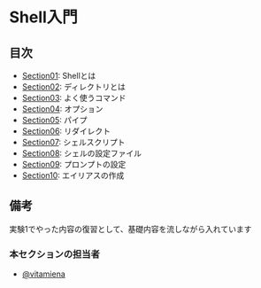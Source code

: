 # Shell入門

## 目次

- [Section01](./section01.md): Shellとは
- [Section02](./section02.md): ディレクトリとは
- [Section03](./section03.md): よく使うコマンド
- [Section04](./section04.md): オプション
- [Section05](./section05.md): パイプ
- [Section06](./section06.md): リダイレクト
- [Section07](./section07.md): シェルスクリプト
- [Section08](./section08.md): シェルの設定ファイル
- [Section09](./section09.md): プロンプトの設定
- [Section10](./section10.md): エイリアスの作成

## 備考

実験1でやった内容の復習として、基礎内容を流しながら入れています

### 本セクションの担当者

- [@vitamiena](http://github.com/vitamiena)
